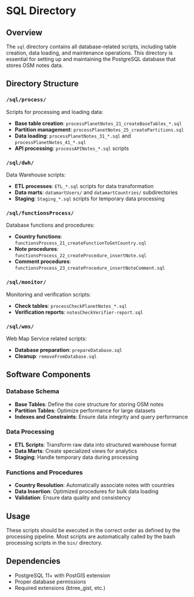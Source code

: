 # SQL Directory

## Overview
The `sql` directory contains all database-related scripts, including table 
creation, data loading, and maintenance operations. This directory is essential 
for setting up and maintaining the PostgreSQL database that stores OSM notes data.

## Directory Structure

### `/sql/process/`
Scripts for processing and loading data:
- **Base table creation**: `processPlanetNotes_21_createBaseTables_*.sql`
- **Partition management**: `processPlanetNotes_25_createPartitions.sql`
- **Data loading**: `processPlanetNotes_31_*.sql` and `processPlanetNotes_41_*.sql`
- **API processing**: `processAPINotes_*.sql` scripts

### `/sql/dwh/`
Data Warehouse scripts:
- **ETL processes**: `ETL_*.sql` scripts for data transformation
- **Data marts**: `datamartUsers/` and `datamartCountries/` subdirectories
- **Staging**: `Staging_*.sql` scripts for temporary data processing

### `/sql/functionsProcess/`
Database functions and procedures:
- **Country functions**: `functionsProcess_21_createFunctionToGetCountry.sql`
- **Note procedures**: `functionsProcess_22_createProcedure_insertNote.sql`
- **Comment procedures**: `functionsProcess_23_createProcedure_insertNoteComment.sql`

### `/sql/monitor/`
Monitoring and verification scripts:
- **Check tables**: `processCheckPlanetNotes_*.sql`
- **Verification reports**: `notesCheckVerifier-report.sql`

### `/sql/wms/`
Web Map Service related scripts:
- **Database preparation**: `prepareDatabase.sql`
- **Cleanup**: `removeFromDatabase.sql`

## Software Components

### Database Schema
- **Base Tables**: Define the core structure for storing OSM notes
- **Partition Tables**: Optimize performance for large datasets
- **Indexes and Constraints**: Ensure data integrity and query performance

### Data Processing
- **ETL Scripts**: Transform raw data into structured warehouse format
- **Data Marts**: Create specialized views for analytics
- **Staging**: Handle temporary data during processing

### Functions and Procedures
- **Country Resolution**: Automatically associate notes with countries
- **Data Insertion**: Optimized procedures for bulk data loading
- **Validation**: Ensure data quality and consistency

## Usage
These scripts should be executed in the correct order as defined by the processing 
pipeline. Most scripts are automatically called by the bash processing scripts 
in the `bin/` directory.

## Dependencies
- PostgreSQL 11+ with PostGIS extension
- Proper database permissions
- Required extensions (btree_gist, etc.) 
